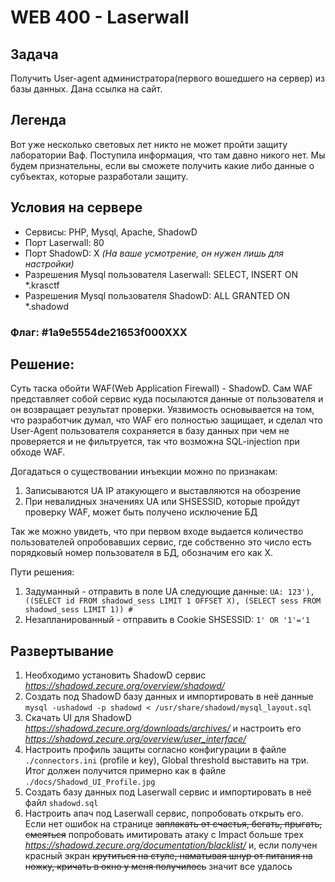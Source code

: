 # WEB 400 - Laserwall

## Задача
Получить User-agent администратора(первого вошедшего на сервер) из базы данных. Дана ссылка на сайт.

## Легенда
Вот уже несколько световых лет никто не может пройти защиту лаборатории Ваф. Поступила информация, что там давно никого нет. Мы будем признательны, если вы сможете получить какие либо данные о субъектах, которые разработали защиту.

## Условия на сервере
- Сервисы: PHP, Mysql, Apache, ShadowD
- Порт Laserwall: 80
- Порт ShadowD: X *(На ваше усмотрение, он нужен лишь для настройки)*
- Разрешения Mysql пользователя Laserwall: SELECT, INSERT ON *.krasctf
- Разрешения Mysql пользователя ShadowD: ALL GRANTED ON *.shadowd

### Флаг: #1a9e5554de21653f000XXX

## Решение:
Суть таска обойти WAF(Web Application Firewall) - ShadowD. Сам WAF представляет собой сервис куда посылаются данные от пользователя и он возвращает результат проверки. Уязвимость основывается на том, что разработчик думал, что WAF его полностью защищает, и сделал что User-Agent пользователя сохраняется в базу данных при чем не проверяется и не фильтруется, так что возможна SQL-injection при обходе WAF.

Догадаться о существовании инъекции можно по признакам:

1. Записываются UA IP атакующего и выставляются на обозрение
2. При невалидных значениях UA или SHSESSID, которые пройдут проверку WAF, может быть получено исключение БД

Так же можно увидеть, что при первом входе выдается количество пользователей опробовавших сервис, где собственно это число есть порядковый номер пользователя в БД, обозначим его как X.

Пути решения:

1. Задуманный - отправить в поле UA следующие данные: ```UA: 123'), ((SELECT id FROM shadowd_sess LIMIT 1 OFFSET X), (SELECT sess FROM shadowd_sess LIMIT 1)) #```	
2. Незапланированный - отправить в Cookie SHSESSID: ```1' OR '1'='1```

## Развертывание

1. Необходимо установить ShadowD сервис *https://shadowd.zecure.org/overview/shadowd/* 
2. Создать под ShadowD базу данных и импортировать в неё данные ```mysql -ushadowd -p shadowd < /usr/share/shadowd/mysql_layout.sql```
3. Скачать UI для ShadowD *https://shadowd.zecure.org/downloads/archives/* и настроить его *https://shadowd.zecure.org/overview/user_interface/*
4. Настроить профиль защиты согласно конфигурации в файле ```./connectors.ini``` (profile и key), Global threshold выставить на три. Итог должен получится примерно как в файле ```./docs/Shadowd_UI_Profile.jpg```
5. Создать базу данных под Laserwall сервис и импортировать в неё файл ```shadowd.sql```
6. Настроить апач под Laserwall сервис, попробовать открыть его. Если нет ошибок на странице ~~заплакать от счастья, бегать, прыгать, смеяться~~ попробовать имитировать атаку с Impact больше трех *https://shadowd.zecure.org/documentation/blacklist/* и, если получен красный экран ~~крутиться на стуле, наматывая шнур от питания на ножку, кричать в окно у меня получилось~~ значит все удалось

